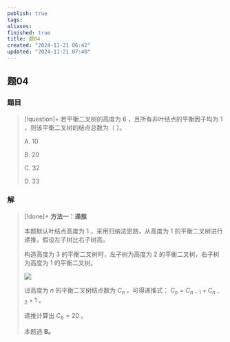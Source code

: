 ```yaml
---
publish: true
tags: 
aliases: 
finished: true
title: 题04
created: "2024-11-21 06:42"
updated: "2024-11-21 07:40"
---
```

## 题04
### 题目
> [!question]+
> 若平衡二叉树的高度为 $6$ ，且所有非叶结点的平衡因子均为 $1$ ，则该平衡二叉树的结点总数为（ ）。
> 
> A. 10
> 
> B. 20
> 
> C. 32
> 
> D. 33
### 解
> [!done]+
> **方法一：递推**
> 
> 本题默认叶结点高度为 $1$ ，采用归纳法思路，从高度为 $1$ 的平衡二叉树进行递推，假设左子树比右子树高。
> 
> 构造高度为 3 的平衡二叉树时，左子树为高度为 2 的平衡二叉树，右子树为高度为 1 的平衡二叉树。
> 
> ![](https://pic4.zhimg.com/v2-e199b8f38ffb31a1d30d5b90a2e97b63_r.jpg)
> 
> 设高度为 $n$ 的平衡二叉树结点数为 $C_n$ ，可得递推式： $C_n=C_{n-1}+C_{n-2}+1$ 。
> 
> 递推计算出 $C_6=20$ 。
> 
> 本题选 **B。**